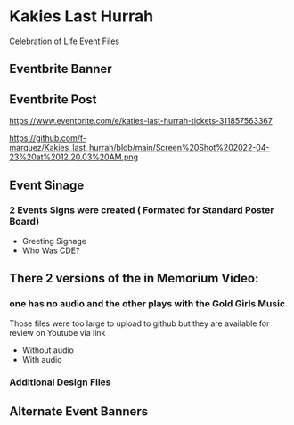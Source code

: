 # Kakies Last Hurrah
Celebration of Life Event Files
## Eventbrite Banner

## Eventbrite Post
https://www.eventbrite.com/e/katies-last-hurrah-tickets-311857563367

https://github.com/f-marquez/Kakies_last_hurrah/blob/main/Screen%20Shot%202022-04-23%20at%2012.20.03%20AM.png

## Event Sinage
### 2 Events Signs were created ( Formated for Standard Poster Board)
- Greeting Signage
- Who Was CDE?

## There 2 versions of the in Memorium Video: 
### one has no audio and the other plays with the Gold Girls Music
 Those files were too large to upload to github but they are available for review on Youtube via link
 - Without audio
 - With audio

### Additional Design Files
 ## Alternate Event Banners
 
 
